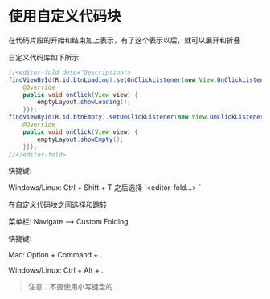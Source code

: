 # 使用自定义代码块

在代码片段的开始和结束加上表示，有了这个表示以后，就可以展开和折叠

自定义代码库如下所示

```java
//<editor-fold desc="Description">
findViewById(R.id.btnLoading).setOnClickListener(new View.OnClickListener() {
    @Override
    public void onClick(View view) {
        emptyLayout.showLoading();
    }});
findViewById(R.id.btnEmpty).setOnClickListener(new View.OnClickListener() {
    @Override
    public void onClick(View view) {
        emptyLayout.showEmpty();
    }});
//</editor-fold>
```

快捷键:

Windows\/Linux: Ctrl + Shift + T 之后选择 \`&lt;editor-fold...&gt; \`

在自定义代码块之间选择和跳转

菜单栏: Navigate --&gt; Custom Folding

快捷键:

Mac: Option + Command + .

Windows\/Linux: Ctrl + Alt + .

> 注意：不要使用小写键盘的 .


